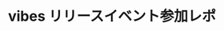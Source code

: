 ---
layout: '../../layouts/PostLayout.astro'
slug: 'freee-vibes-release-event'
title: 'vibes リリースイベント参加レポ'
publishedAt: 2024/02/04
description: 'freee社で開催された vibes リリースイベントの参加レポです'
image:
    url: 'https://docs.astro.build/assets/full-logo-light.png'
    alt: 'Astroのロゴ。'
tags: ['design system']
---